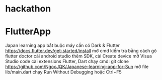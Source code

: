﻿# hackathon
# FlutterApp
Japan learning app 
bắt buộc máy cần có Dark & Flutter https://docs.flutter.dev/get-started/install 
mở cmd kiểm tra bằng cách gõ flutter doctor 
cài android studio thêm SDK, cài Create device
mở Visua Studio code cài extensions Flutter, Dart 
chạy cmd:  git clone https://github.com/NgocJQK/Japanese-learning-app-for-Sun
mở file lib/main.dart 
chạy Run Without Debugging hoặc Ctrl+F5
